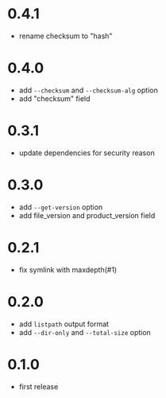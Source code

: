 # 0.4.1

* rename checksum to "hash"

# 0.4.0

* add `--checksum` and `--checksum-alg` option
* add "checksum" field

# 0.3.1

* update dependencies for security reason

# 0.3.0

* add `--get-version` option
* add file_version and product_version field

# 0.2.1

* fix symlink with maxdepth(#1)

# 0.2.0

* add `listpath` output format
* add `--dir-only` and `--total-size` option

# 0.1.0

* first release
